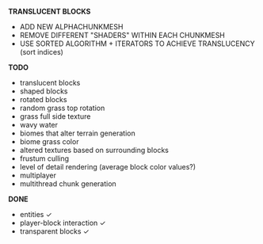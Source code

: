 **TRANSLUCENT BLOCKS**
- ADD NEW ALPHACHUNKMESH
- REMOVE DIFFERENT "SHADERS" WITHIN EACH CHUNKMESH
- USE SORTED ALGORITHM + ITERATORS TO ACHIEVE TRANSLUCENCY
(sort indices)

**TODO**

- translucent blocks
- shaped blocks
- rotated blocks
- random grass top rotation
- grass full side texture
- wavy water
- biomes that alter terrain generation
- biome grass color
- altered textures based on surrounding blocks
- frustum culling
- level of detail rendering
  (average block color values?)
- multiplayer
- multithread chunk generation

**DONE**

- entities ✓
- player-block interaction ✓
- transparent blocks ✓
